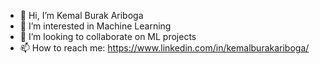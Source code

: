 - 👋 Hi, I’m Kemal Burak Ariboga
- 👀 I’m interested in Machine Learning
- 💞️ I’m looking to collaborate on ML projects
- 📫 How to reach me: https://www.linkedin.com/in/kemalburakariboga/

<!---
kemalariboga/kemalariboga is a ✨ special ✨ repository because its `README.md` (this file) appears on your GitHub profile.
You can click the Preview link to take a look at your changes.
--->
